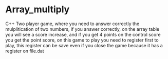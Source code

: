 # Array_multiply
C++ Two player game, where you need to answer correctly the mulplitication of two numbers, if you answer correctly, on the array table you will see a score increase, and if you get 4 points on the control score you get the point score, on this game to play you need to register first to play, this register can be save even if you close the game because it has a register on file.dat
